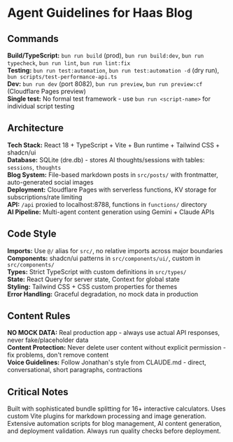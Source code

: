 # Agent Guidelines for Haas Blog

## Commands

**Build/TypeScript:** `bun run build` (prod), `bun run build:dev`, `bun run typecheck`, `bun run lint`, `bun run lint:fix`  
**Testing:** `bun run test:automation`, `bun run test:automation -d` (dry run), `bun scripts/test-performance-api.ts`  
**Dev:** `bun run dev` (port 8082), `bun run preview`, `bun run preview:cf` (Cloudflare Pages preview)  
**Single test:** No formal test framework - use `bun run <script-name>` for individual script testing

## Architecture

**Tech Stack:** React 18 + TypeScript + Vite + Bun runtime + Tailwind CSS + shadcn/ui  
**Database:** SQLite (dre.db) - stores AI thoughts/sessions with tables: `sessions`, `thoughts`  
**Blog System:** File-based markdown posts in `src/posts/` with frontmatter, auto-generated social images  
**Deployment:** Cloudflare Pages with serverless functions, KV storage for subscriptions/rate limiting  
**API:** `/api` proxied to localhost:8788, functions in `functions/` directory  
**AI Pipeline:** Multi-agent content generation using Gemini + Claude APIs

## Code Style

**Imports:** Use `@/` alias for `src/`, no relative imports across major boundaries  
**Components:** shadcn/ui patterns in `src/components/ui/`, custom in `src/components/`  
**Types:** Strict TypeScript with custom definitions in `src/types/`  
**State:** React Query for server state, Context for global state  
**Styling:** Tailwind CSS + CSS custom properties for themes  
**Error Handling:** Graceful degradation, no mock data in production

## Content Rules

**NO MOCK DATA:** Real production app - always use actual API responses, never fake/placeholder data  
**Content Protection:** Never delete user content without explicit permission - fix problems, don't remove content  
**Voice Guidelines:** Follow Jonathan's style from CLAUDE.md - direct, conversational, short paragraphs, contractions

## Critical Notes

Built with sophisticated bundle splitting for 16+ interactive calculators. Uses custom Vite plugins for markdown processing and image generation. Extensive automation scripts for blog management, AI content generation, and deployment validation. Always run quality checks before deployment.
